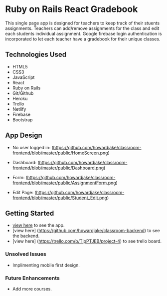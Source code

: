 # Ruby on Rails React Gradebook

This single page app is designed for teachers to keep track of their stuents assignments. Teachers can add/remove assignments for the class and edit each students individual assignment. Google firebase login authentication is incorporated to let each teacher have a gradebook for their unique classes.

## Technologies Used

* HTML5
* CSS3
* JavaScript
* React
* Ruby on Rails
* Git/Github
* Heroku
* Trello
* Netlify
* Firebase
* Bootstrap

## App Design

* No user logged in: (https://github.com/howardjake/classroom-frontend/blob/master/public/HomeScreen.png)

* Dashboard: (https://github.com/howardjake/classroom-frontend/blob/master/public/Dashboard.png)
* Form: (https://github.com/howardjake/classroom-frontend/blob/master/public/AssignmentForm.png)
* Edit Page: (https://github.com/howardjake/classroom-frontend/blob/master/public/Student_Edit.png)
## Getting Started

* [view here](https://gradebookapp.netlify.app/) to see the app.
* [view here] (<https://github.com/howardjake/classroom-backend>) to see the backend.
* [view here] (<https://trello.com/b/TipPTJEB/project-4>) to see trello board.

### Unsolved Issues

* Implimenting mobile first design.

### Future Enhancements

* Add more courses.
